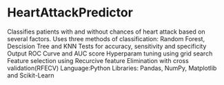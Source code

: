 # HeartAttackPredictor
Classifies patients with and without chances of heart attack based on several factors.
Uses three methods of classification: Random Forest, Descision Tree and KNN
Tests for accuracy, sensitivity and specificity
Output ROC Curve and AUC score
Hyperparam tuning using grid search
Feature selection using Recurcive feature Elimination with cross validation(RFECV)
Language:Python
Libraries: Pandas, NumPy, Matplotlib and Scikit-Learn
